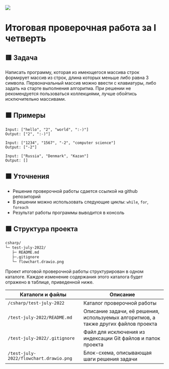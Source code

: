 
![](https://upload.wikimedia.org/wikipedia/ru/4/48/Geekbrains_logo.svg)

# Итоговая проверочная работа за I четверть

## 🟥 Задача

Написать программу, которая из имеющегося массива строк формирует массив из строк, длина которых меньше либо равна 3 символа. Первоначальный массив можно ввести с клавиатуры, либо задать на старте выполнения алгоритма. При решении не рекомендуется пользоваться коллекциями, лучше обойтись исключительно массивами.

## 🟪 Примеры

```
Input: ["hello", "2", "world", ":-)"]
Output: ["2", ":-)"]
```
```
Input: ["1234", "1567", "-2", "computer science"]
Output: ["-2"]
```
```
Input: ["Russia", "Denmark", "Kazan"]
Output: []
```

## 🟧 Уточнения

- Решение проверочной работы сдается ссылкой на github репозиторий
- В решении можно использовать следующие циклы: `while`, `for`, `foreach`
- Результат работы программы выводится в консоль

## 🟩 Структура проекта

```txt
csharp/
└─ test-july-2022/
   ├─ README.md
   ├─.gitignore
   └─ flowchart.drawio.png

```

Проект итоговой проверочной работы структурирован в одном каталоге. Каждое изменение содержания этого каталога будет отражено в таблице, приведенной ниже.

Каталоги и файлы                      | Описание
--------------------------------------|--------------------------------------------------------------------------------------------
`/csharp/test-july-2022`              | Каталог проверочной работы
`/test-july-2022/README.md`           | Описание задачи, её решения, используемых алгоритмов, а также других файлов проекта
`/test-july-2022/.gitignore`          | Файл для исключения из индексации Git файлов и папок проекта
`/test-july-2022/flowchart.drawio.png`| Блок-схема, описывающая шаги решения задачи
